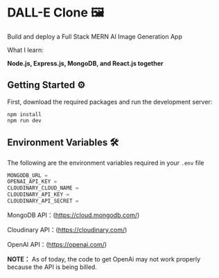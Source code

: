 # DALL-E Clone 🖼️

Build and deploy a Full Stack MERN AI Image Generation App

What I learn:

**Node.js, Express.js, MongoDB, and React.js together**

## Getting Started ⚙️

First, download the required packages and run the development server:

```
npm install
npm run dev
```

## Environment Variables 🛠️

The following are the environment variables required in your `.env` file

```js
MONGODB_URL =
OPENAI_API_KEY = 
CLOUDINARY_CLOUD_NAME = 
CLOUDINARY_API_KEY = 
CLOUDINARY_API_SECRET = 
```
MongoDB API：(https://cloud.mongodb.com/)

Cloudinary API：(https://cloudinary.com/)

OpenAI API：(https://openai.com/)

**NOTE：** As of today, the code to get OpenAi may not work properly because the API is being billed.
